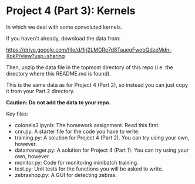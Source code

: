 # Project 4 (Part 3): Kernels
In which we deal with some convoluted kernels.

If you haven't already, download the data from:

https://drive.google.com/file/d/1rj2LMGRe7d8TauegFwobQdzeMdn-XokP/view?usp=sharing

Then, unzip the data file in the topmost directory of this repo (i.e.
the directory where this README.md is found).

This is the same data as for Project 4 (Part 2), so instead you can just
copy it from your Part 2 directory.

**Caution: Do not add the data to your repo.**

Key files:
- colonels3.ipynb: The homework assignment. Read this first.
- cnn.py: A starter file for the code you have to write.
- training.py: A solution for Project 4 (Part 2). You can try using your own, however.
- datamanager.py: A solution for Project 4 (Part 1). You can try using your own, however.
- monitor.py: Code for monitoring minibatch training.
- test.py: Unit tests for the functions you will be asked to write.
- zebrashop.py: A GUI for detecting zebras.
